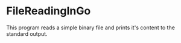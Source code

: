# FileReadingInGo
This program reads a simple binary file and prints it's content to the standard output.
